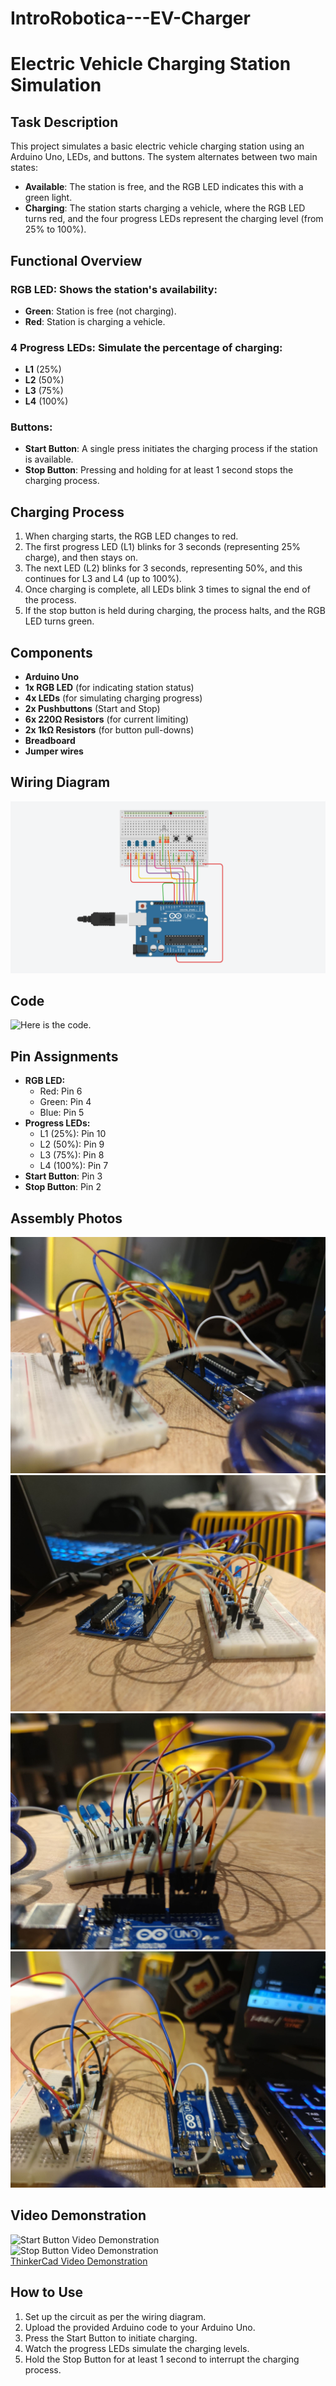 # IntroRobotica---EV-Charger


# Electric Vehicle Charging Station Simulation

## Task Description
This project simulates a basic electric vehicle charging station using an Arduino Uno, LEDs, and buttons. The system alternates between two main states:

- **Available**: The station is free, and the RGB LED indicates this with a green light.
- **Charging**: The station starts charging a vehicle, where the RGB LED turns red, and the four progress LEDs represent the charging level (from 25% to 100%).

## Functional Overview

### RGB LED: Shows the station's availability:
- **Green**: Station is free (not charging).
- **Red**: Station is charging a vehicle.

### 4 Progress LEDs: Simulate the percentage of charging:
- **L1** (25%)
- **L2** (50%)
- **L3** (75%)
- **L4** (100%)

### Buttons:
- **Start Button**: A single press initiates the charging process if the station is available.
- **Stop Button**: Pressing and holding for at least 1 second stops the charging process.

## Charging Process
1. When charging starts, the RGB LED changes to red.
2. The first progress LED (L1) blinks for 3 seconds (representing 25% charge), and then stays on.
3. The next LED (L2) blinks for 3 seconds, representing 50%, and this continues for L3 and L4 (up to 100%).
4. Once charging is complete, all LEDs blink 3 times to signal the end of the process.
5. If the stop button is held during charging, the process halts, and the RGB LED turns green.

## Components
- **Arduino Uno**
- **1x RGB LED** (for indicating station status)
- **4x LEDs** (for simulating charging progress)
- **2x Pushbuttons** (Start and Stop)
- **6x 220Ω Resistors** (for current limiting)
- **2x 1kΩ Resistors** (for button pull-downs)
- **Breadboard**
- **Jumper wires**

## Wiring Diagram
![Wiring Diagram](./imagini/schema_circuit.PNG)

## Code
![Here is the code.](./code)

## Pin Assignments
- **RGB LED:**
  - Red: Pin 6
  - Green: Pin 4
  - Blue: Pin 5
- **Progress LEDs:**
  - L1 (25%): Pin 10
  - L2 (50%): Pin 9
  - L3 (75%): Pin 8
  - L4 (100%): Pin 7
- **Start Button**: Pin 3
- **Stop Button**: Pin 2

## Assembly Photos

![Assembly Photo 1](./imagini/poza_circuit1.jpeg)
![Assembly Photo 2](./imagini/poza_circuit2.jpeg)
![Assembly Photo 3](./imagini/poza_circuit3.jpeg)
![Assembly Photo 4](./imagini/poza_circuit4.jpeg)

## Video Demonstration

![Start Button Video Demonstration](https://youtu.be/qE5U2V8zHOs)  
![Stop Button Video Demonstration](https://youtu.be/PNKp6y91FdA)  
[ThinkerCad Video Demonstration](https://youtu.be/mJV_qa7zE2U)


## How to Use
1. Set up the circuit as per the wiring diagram.
2. Upload the provided Arduino code to your Arduino Uno.
3. Press the Start Button to initiate charging.
4. Watch the progress LEDs simulate the charging levels.
5. Hold the Stop Button for at least 1 second to interrupt the charging process.
